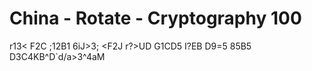 # China - Rotate - Cryptography 100

r13< F2C ;12B1 6iJ>3; <F2J
r?>UD G1CD5 I?EB D9=5 85B5
D3C4KB^D`d/a>3^4aM